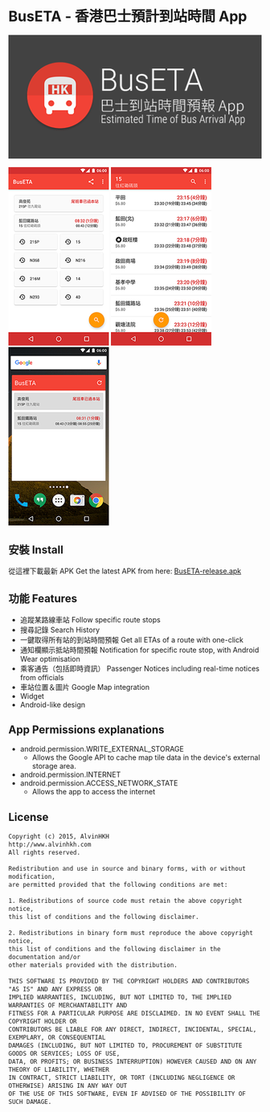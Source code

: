 # BusETA - 香港巴士預計到站時間 App

[![Banner](/images/banner.png?raw=true "BusETA (http://buseta.alvinhkh.com)")](http://bit.ly/hkbuseta)

![Screenshot - Home Page](/images/screenshot_home.png?raw=true "BusETA - Home Page")
![Screenshot - Route Stop Page with ETAs](/images/screenshot_route.png?raw=true "BusETA - Route Stop Page with ETAs")
![Screenshot - Widget](/images/screenshot_widget.png?raw=true "BusETA - Widget")


## 安裝 Install
從這裡下載最新 APK 
Get the latest APK from here: 
[BusETA-release.apk](http://bit.ly/buseta-release) 

## 功能 Features
+ 追蹤某路線車站 Follow specific route stops
+ 搜尋記錄 Search History
+ 一鍵取得所有站的到站時間預報 Get all ETAs of a route with one-click
+ 通知欄顯示抵站時間預報 Notification for specific route stop, with Android Wear optimisation
+ 乘客通告（包括即時資訊） Passenger Notices including real-time notices from officials 
+ 車站位置＆圖片 Google Map integration
+ Widget
+ Android-like design


## App Permissions explanations
* android.permission.WRITE_EXTERNAL_STORAGE
  * Allows the Google API to cache map tile data in the device's external storage area.
* android.permission.INTERNET
* android.permission.ACCESS_NETWORK_STATE
  * Allows the app to access the internet


## License
	Copyright (c) 2015, AlvinHKH
	http://www.alvinhkh.com
	All rights reserved.

	Redistribution and use in source and binary forms, with or without modification, 
	are permitted provided that the following conditions are met:

	1. Redistributions of source code must retain the above copyright notice, 
	this list of conditions and the following disclaimer.
	
	2. Redistributions in binary form must reproduce the above copyright notice, 
	this list of conditions and the following disclaimer in the documentation and/or 
	other materials provided with the distribution.
	
	THIS SOFTWARE IS PROVIDED BY THE COPYRIGHT HOLDERS AND CONTRIBUTORS "AS IS" AND ANY EXPRESS OR 
	IMPLIED WARRANTIES, INCLUDING, BUT NOT LIMITED TO, THE IMPLIED WARRANTIES OF MERCHANTABILITY AND 
	FITNESS FOR A PARTICULAR PURPOSE ARE DISCLAIMED. IN NO EVENT SHALL THE COPYRIGHT HOLDER OR 
	CONTRIBUTORS BE LIABLE FOR ANY DIRECT, INDIRECT, INCIDENTAL, SPECIAL, EXEMPLARY, OR CONSEQUENTIAL 
	DAMAGES (INCLUDING, BUT NOT LIMITED TO, PROCUREMENT OF SUBSTITUTE GOODS OR SERVICES; LOSS OF USE, 
	DATA, OR PROFITS; OR BUSINESS INTERRUPTION) HOWEVER CAUSED AND ON ANY THEORY OF LIABILITY, WHETHER 
	IN CONTRACT, STRICT LIABILITY, OR TORT (INCLUDING NEGLIGENCE OR OTHERWISE) ARISING IN ANY WAY OUT 
	OF THE USE OF THIS SOFTWARE, EVEN IF ADVISED OF THE POSSIBILITY OF SUCH DAMAGE.